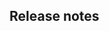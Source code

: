 ## Release notes
<!-- Please add your release notes in the following format:
- My change description (#PR/#issue)
-->
